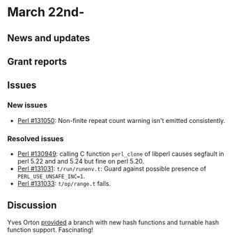 # March 22nd-

## News and updates

## Grant reports


## Issues

### New issues

* [Perl #131050](http://rt.perl.org/Ticket/Display.html?id=131050):
  Non-finite repeat count warning isn't emitted consistently.

### Resolved issues

* [Perl #130949](http://rt.perl.org/Ticket/Display.html?id=130949):
  calling C function `perl_clone` of libperl causes segfault in perl
  5.22 and and 5.24 but fine on perl 5.20.
* [Perl #131031](http://rt.perl.org/Ticket/Display.html?id=131031):
  `t/run/runenv.t`: Guard against possible presence of
  `PERL_USE_UNSAFE_INC=1`.
* [Perl #131033](http://rt.perl.org/Ticket/Display.html?id=131033):
  `t/op/range.t` fails.

## Discussion

Yves Orton
[provided](http://nntp.perl.org/group/perl.perl5.porters/243677)
a branch with new hash functions and turnable hash function support.
Fascinating!
